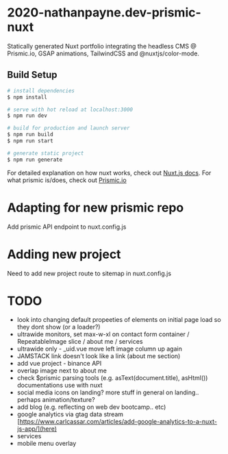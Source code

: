 # 2020-nathanpayne.dev-prismic-nuxt

Statically generated Nuxt portfolio integrating the headless CMS @ Prismic.io, GSAP animations, TailwindCSS and @nuxtjs/color-mode.

## Build Setup

```bash
# install dependencies
$ npm install

# serve with hot reload at localhost:3000
$ npm run dev

# build for production and launch server
$ npm run build
$ npm run start

# generate static project
$ npm run generate
```

For detailed explanation on how nuxt works, check out [Nuxt.js docs](https://nuxtjs.org).
For what prismic is/does, check out [Prismic.io](https://prismic.io/)

# Adapting for new prismic repo

Add prismic API endpoint to nuxt.config.js

# Adding new project

Need to add new project route to sitemap in nuxt.config.js

# TODO

- look into changing default propeeties of elements on initial page load so they dont show (or a loader?)
- ultrawide monitors, set max-w-xl on contact form container / RepeatableImage slice / about me / services
- ultrawide only - \_uid.vue move left image column up again
- JAMSTACK link doesn't look like a link (about me section)
- add vue project - binance API
- overlap image next to about me
- check \$prismic parsing tools (e.g. asText(document.title), asHtml()) documentations use with nuxt
- social media icons on landing? more stuff in general on landing.. perhaps animation/texture?
- add blog (e.g. reflecting on web dev bootcamp.. etc)
- google analytics via gtag data stream
  [https://www.carlcassar.com/articles/add-google-analytics-to-a-nuxt-js-app/](here)
- services
- mobile menu overlay
